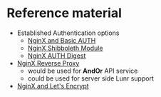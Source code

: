 
# Reference material

+ Established Authentication options
    + [NginX and Basic AUTH](https://docs.nginx.com/nginx/admin-guide/security-controls/configuring-http-basic-authentication/)
    + [NginX Shibboleth Module](https://github.com/nginx-shib/nginx-http-shibboleth)
    + [NginX AUTH Digest](https://www.nginx.com/resources/wiki/modules/auth_digest/)
+ [NginX Reverse Proxy](https://docs.nginx.com/nginx/admin-guide/web-server/reverse-proxy/)
    + would be used for **AndOr** API service
    + could be used for server side Lunr support
+ [NginX and Let's Encrypt](https://www.digitalocean.com/community/tutorials/how-to-secure-nginx-with-let-s-encrypt-on-ubuntu-18-04)

